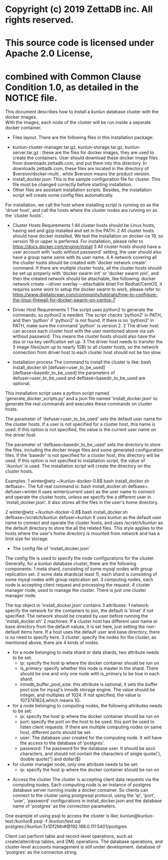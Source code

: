 # Copyright (c) 2019 ZettaDB inc. All rights reserved.
# This source code is licensed under Apache 2.0 License,
# combined with Common Clause Condition 1.0, as detailed in the NOTICE file.

This document describes how to install a kunlun database cluster with the docker images.  
With the images, each node of the cluster will be run inside a separate docker container.

* Files layout.
 There are the following files in this installation package:
 - kunlun-cluster-manager.tar.gz, kunlun-storage.tar.gz, kunlun-server.tar.gz : these are
     the files for docker images, they are used to create the containers. User
     should download these docker image files from downloads.zettadb.com, and put
     them into this directory. In downloads.zettadb.com, these files are located in the
     directory of $version/docker-multi , while $version means the product version.
 - install_docker.json: This is the sample configuration file for cluster. This file must
     be changed correctly before starting installation.
 - Other files are assistant installation scripts.
 Besides, the installation script will create some config files automatically.
  
For installation, we call the host where installing script is running on as the 'driver host', 
and call the hosts where the cluster nodes are running on as the 'cluster hosts'.

* Cluster Hosts Requirements
1 All cluster hosts should be Linux hosts, having sed and gzip installed and set in the PATH.
2 All cluster hosts should have docker installed. We test the installation on docker-ce 19, 
  so version 19 or upper is perferred. For installation, please refer to
    https://docs.docker.com/engine/install
3 All cluster hosts should have a user account with 'sudo without password' setting, 
  the user should also have a group name same with its user name. 
4 A network covering all the cluster hosts should be created with 'docker network create' command. 
  If there are multiple cluster hosts, all the cluster hosts should be set up properly with 
  'docker swarm init' or 'docker swarm join', and then the created network should be attachable, 
  like following:
	docker network create --driver overlay --attachable klnet
  For Redhat/CentOS, it requires some work to setup the docker swarm to work, please refer to:
    https://www.digitalocean.com/community/tutorials/how-to-configure-the-linux-firewall-for-docker-swarm-on-centos-7

* Driver Host Requirements
1 The script uses python2 to generate the commands, so python2 is needed. The script checks
  'python2' in PATH, and then 'python' if 'python2' is not found. If there is no 'python2' in PATH,
   make sure the command 'python' is version 2.
2 The driver host can access each cluster host with the user mentioned above via ssh without password.
  This means the cluster hosts should also have the dsa or rsa key verification set up.
3 The driver host needs to transfer the 3 image files(sum up to nearly 1GB) to all cluster hosts,
  so the network connection from driver host to each cluster host should not be too slow.

* Installation process
The command to install the cluster is like:
	bash install_docker.sh [defuser=user_to_be_used] [defbase=basedir_to_be_used]
the parameters of defuser=user_to_be_used and defbase=basedir_to_be_used are optional. 

This installation script uses a python script named 'generate_docker_scripts.py' and a
json file named 'install_docker.json' to generate the real commands and executes these
commands on cluster hosts.

The parameter of 'defuser=user_to_be_used' sets the default user name for the cluster hosts.
If a user is not specified for a cluster host, this name is used. If this option is not specified, 
the value is the current user name on the driver host.

The parameter of 'defbase=basedir_to_be_used' sets the directory to store the files, including the
docker image files and some generated configuration files. If the 'basedir' is not specified
for a cluster host, this directory will be used. If this option is not specified to installation script,
the value of '/kunlun' is used. The installation script will create the directory on the cluster hosts.

Examples:
1
	winter@wtz ~/kunlun-docker-0.8$ bash install_docker.sh defbase=.
The full real command is: bash install_docker.sh defbase=. defuser=winter
It uses winter(current user) as the user name to connect and operate the cluster hosts, unless we 
specify the a different user in 'install_docker.json'. It also stores all the files in the user's
home directory.

2
	winter@wtz ~/kunlun-docker-0.8$ bash install_docker.sh defbase=/scratch/kunlun defuser=kunlun
It uses kunlun as the default user name to connect and operate the cluster hosts, and uses /scratch/kunlun
as the default directory to store the all the related files. This style applies to the hosts where
the user's home directory is mounted from network and has a limit size for storage.

* The config file of 'install_docker.json'

The config file is used to specify the node configurations for the cluster. 
Generally, for a kunlun database cluster, there are the following components:
1 meta shard, consisting of some mysql nodes with group replication set.
2 some data shards(at least 1), each shard is consisting of some mysql nodes with group replication set.
3 computing nodes, each node is accepting client request and processing the request.
4 cluster manager node, used to manage the cluster. There is just one cluster manager node.

The top object in 'install_docker.json' contains 3 attributes:
1 network: specify the network for the containers to join, the default is 'klnet' if not specified.
  The network should be created by user before running the 'install_docker.sh'
2 machines: If a cluster host has different user name or base directory from the default values, 
  it is set here, just setting the non-default items here. If a host uses the default user and base
  directory, there is no need to specify here.
3 cluster: specify the nodes for the cluster, as mentioned above, there are 4 kinds of nodes.
  - for a node belonging to meta shard or data shards, two attribute needs to be set:
      * ip: specify the host ip where the docker container should be run on
	  * is_primary: specify whether this node is master in the shard. There should be one and only
	      one node with is_primary to be true in each shard.
	  * innodb_buffer_pool_size: this attribute is optional, it sets the buffer pool size for 
	      mysql's innodb storage engine. The value should be integer, and multiples of 1024.
	      If not specified, the value is 1073741824,which means 1G.
  - for a node belonging to computing nodes, the following attributes needs to be set:
	  * ip: specify the host ip where the docker container should be run on
	  * port: specify the port on the host to be used. this port be used to listen client requests.
	      If there are multiple computing nodes on same host, different ports should be set.
	  * user: The database user created for the computing node. It will have the access to 
	      the database of 'postgres'.
	  * password: The password for the database user. It should be ascii characters, and should
	      not contain the characters of single quote('), double quote(") and dollar($)
  - for cluster manager node, only one attribute needs to be set:
      * ip: specify the host ip where the docker container should be run on
	  
* Access the cluster
The cluster is accepting client data requests via the computing nodes. Each computing node is an
instance of postgres database server running inside a docker container.  So clients can connect
to the cluster using postgresql protocol, using the 'ip', 'port', 'user', 'password' configurations
in install_docker.json and the database name of 'postgres' as the connection parameters.

One example of using psql to access the cluster is like:
kunlun@kunlun-test:/kunlun$ psql -f /kunlun/test.sql postgres://kunlun:Tx1Df2Mn#@192.168.0.111:5401/postgres

Client can perform table and record-level operations, such as create/alter/drop tables, and DML operations.
The database operations, and cluster-level accounts management is still under development.
database of 'postgres' as the connecton string.
